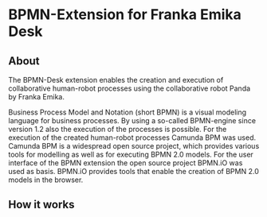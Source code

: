 # BPMN-Extension for Franka Emika Desk

## About
The BPMN-Desk extension enables the creation and execution of collaborative human-robot processes using the collaborative robot Panda by Franka Emika.  

Business Process Model and Notation (short BPMN) is a visual modeling language for business processes. By using a so-called BPMN-engine since version 1.2 also the execution of the processes is possible. For the execution of the created human-robot processes Camunda BPM was used. Camunda BPM is a widespread open source project, which provides various tools for modelling as well as for executing BPMN 2.0 models. 
For the user interface of the BPMN extension the open source project BPMN.iO was used as basis. BPMN.iO provides tools that enable the creation of BPMN 2.0 models in the browser. 

## How it works


